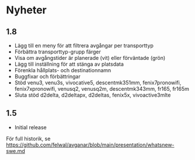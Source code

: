 # Nyheter

## 1.8

- Lägg till en meny för att filtrera avgångar per transporttyp
- Förbättra transporttyp-grupp färger
- Visa om avgångstider är planerade (vit) eller förväntade (grön)
- Lägg till inställning för att stänga av platsdata
- Förenkla hållplats- och destinationnamn
- Buggfixar och förbättringar
- Stöd venu3, venu3s, vivocative5, descentmk351mm, fenix7pronowifi, fenix7xpronowifi, venusq2, venusq2m, descentmk343mm, fr165, fr165m
- Sluta stöd d2delta, d2deltapx, d2deltas, fenix5x, vivoactive3mlte

## 1.5

- Initial release

För full historik, se https://github.com/felwal/avganar/blob/main/presentation/whatsnew-swe.md
